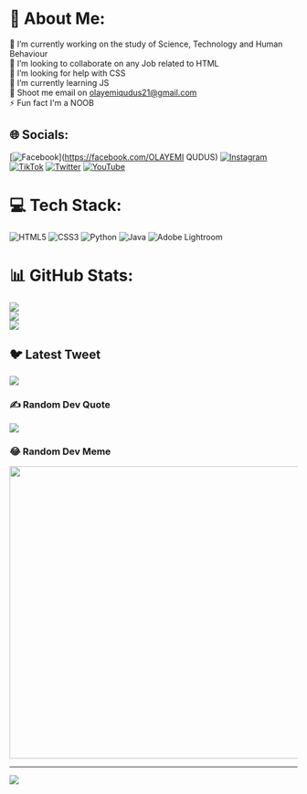 # 💫 About Me:
🔭 I’m currently working on the study of Science, Technology and Human Behaviour<br>👯 I’m looking to collaborate on any Job related to HTML<br>🤝 I’m looking for help with CSS<br>🌱 I’m currently learning JS<br>💬 Shoot me email on olayemiqudus21@gmail.com<br>⚡ Fun fact I'm a NOOB


## 🌐 Socials:
[![Facebook](https://img.shields.io/badge/Facebook-%231877F2.svg?logo=Facebook&logoColor=white)](https://facebook.com/OLAYEMI QUDUS) [![Instagram](https://img.shields.io/badge/Instagram-%23E4405F.svg?logo=Instagram&logoColor=white)](https://instagram.com/fire_gram_) [![TikTok](https://img.shields.io/badge/TikTok-%23000000.svg?logo=TikTok&logoColor=white)](https://tiktok.com/@firegram_1) [![Twitter](https://img.shields.io/badge/Twitter-%231DA1F2.svg?logo=Twitter&logoColor=white)](https://twitter.com/firegram_1) [![YouTube](https://img.shields.io/badge/YouTube-%23FF0000.svg?logo=YouTube&logoColor=white)](https://youtube.com/@olayemiqudus4085) 

# 💻 Tech Stack:
![HTML5](https://img.shields.io/badge/html5-%23E34F26.svg?style=plastic&logo=html5&logoColor=white) ![CSS3](https://img.shields.io/badge/css3-%231572B6.svg?style=plastic&logo=css3&logoColor=white) ![Python](https://img.shields.io/badge/python-3670A0?style=plastic&logo=python&logoColor=ffdd54) ![Java](https://img.shields.io/badge/java-%23ED8B00.svg?style=plastic&logo=java&logoColor=white) ![Adobe Lightroom](https://img.shields.io/badge/Adobe%20Lightroom-31A8FF.svg?style=plastic&logo=Adobe%20Lightroom&logoColor=white)
# 📊 GitHub Stats:
![](https://github-readme-stats.vercel.app/api?username=Anonymous2-cloud&theme=dark&hide_border=false&include_all_commits=false&count_private=false)<br/>
![](https://github-readme-streak-stats.herokuapp.com/?user=Anonymous2-cloud&theme=dark&hide_border=false)<br/>
![](https://github-readme-stats.vercel.app/api/top-langs/?username=Anonymous2-cloud&theme=dark&hide_border=false&include_all_commits=false&count_private=false&layout=compact)

## 🐦 Latest Tweet
[![](https://gtce.itsvg.in/api?username=firegram_1)](https://github.com/VishwaGauravIn/github-twitter-card-embed)

### ✍️ Random Dev Quote
![](https://quotes-github-readme.vercel.app/api?type=horizontal&theme=radical)

### 😂 Random Dev Meme
<img src="https://random-memer.herokuapp.com/" width="512px"/>

---
[![](https://visitcount.itsvg.in/api?id=Anonymous2-cloud&icon=0&color=0)](https://visitcount.itsvg.in)

<!-- Proudly created with GPRM ( https://gprm.itsvg.in ) -->

